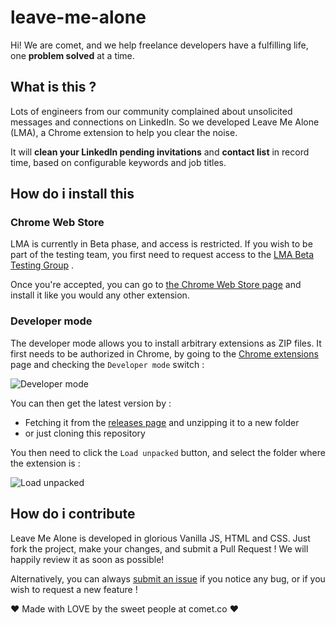 # leave-me-alone

Hi! We are comet, and we help freelance developers have a fulfilling life, one **problem solved** at a time.

## What is this ?

Lots of engineers from our community complained about unsolicited messages and connections on LinkedIn. So we developed Leave Me Alone (LMA), a Chrome extension to help you clear the noise.

It will **clean your LinkedIn pending invitations** and **contact list** in record time, based on configurable keywords and job titles.

## How do i install this

### Chrome Web Store

LMA is currently in Beta phase, and access is restricted. If you wish to be part of the testing team, you first need to request access to the [LMA Beta Testing Group](https://groups.google.com/forum/#!forum/lma---beta-testers) .

Once you're accepted, you can go to [the Chrome Web Store page](https://chrome.google.com/webstore/detail/leave-me-alone-linkedin-c/njiepoekepkkokbfddjfdnkokkkiobde) and install it like you would any other extension.

### Developer mode

The developer mode allows you to install arbitrary extensions as ZIP files. It first needs to be authorized in Chrome, by going to the [Chrome extensions](chrome://extensions/) page and checking the `Developer mode` switch :

![Developer mode](https://i.imgur.com/BVM77ra.png)

You can then get the latest version by :
- Fetching it from the [releases page](https://github.com/hellocomet/leave-me-alone/releases) and unzipping it to a new folder
- or just cloning this repository

You then need to click the `Load unpacked` button, and select the folder where the extension is :

![Load unpacked](https://i.imgur.com/rnTCije.png)

## How do i contribute

Leave Me Alone is developed in glorious Vanilla JS, HTML and CSS. Just fork the project, make your changes, and submit a Pull Request ! We will happily review it as soon as possible!

Alternatively, you can always [submit an issue](https://github.com/hellocomet/leave-me-alone/issues) if you notice any bug, or if you wish to request a new feature !

❤ Made with LOVE by the sweet people at comet.co ❤
